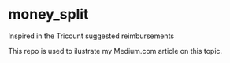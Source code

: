 # money_split
Inspired in the Tricount suggested reimbursements

This repo is used to ilustrate my Medium.com article on this topic.